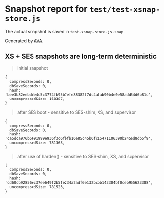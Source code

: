 # Snapshot report for `test/test-xsnap-store.js`

The actual snapshot is saved in `test-xsnap-store.js.snap`.

Generated by [AVA](https://avajs.dev).

## XS + SES snapshots are long-term deterministic

> initial snapshot

    {
      compressSeconds: 0,
      dbSaveSeconds: 0,
      hash: 'bee3b82eebdde4c5c3774fb95b7efe88382f7dc4afab90b4e0e58add54d6b81c',
      uncompressedSize: 168387,
    }

> after SES boot - sensitive to SES-shim, XS, and supervisor

    {
      compressSeconds: 0,
      dbSaveSeconds: 0,
      hash: 'ca5dca976b5691999e936f3c6fbfb16e85c45b6fc15471106390b245ed8db5f9',
      uncompressedSize: 781363,
    }

> after use of harden() - sensitive to SES-shim, XS, and supervisor

    {
      compressSeconds: 0,
      dbSaveSeconds: 0,
      hash: 'cd60cb92856ec37ee649f2b5fe234a2adf6e132bcbb143304bf0ceb965623388',
      uncompressedSize: 781523,
    }
